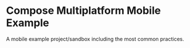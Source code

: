 # Compose Multiplatform Mobile Example

A mobile example project/sandbox including the most common practices.